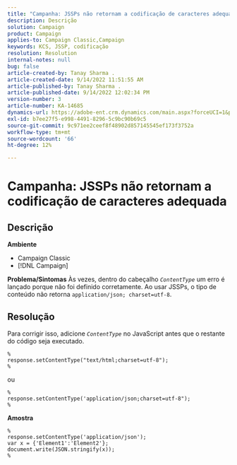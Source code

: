 ```yaml
---
title: "Campanha: JSSPs não retornam a codificação de caracteres adequada"
description: Descrição
solution: Campaign
product: Campaign
applies-to: Campaign Classic,Campaign
keywords: KCS, JSSP, codificação
resolution: Resolution
internal-notes: null
bug: false
article-created-by: Tanay Sharma .
article-created-date: 9/14/2022 11:51:55 AM
article-published-by: Tanay Sharma .
article-published-date: 9/14/2022 12:02:34 PM
version-number: 3
article-number: KA-14685
dynamics-url: https://adobe-ent.crm.dynamics.com/main.aspx?forceUCI=1&pagetype=entityrecord&etn=knowledgearticle&id=42acc49e-2334-ed11-9db1-002248086735
exl-id: b7ee27f5-e998-4491-8296-5c9bc90b69c5
source-git-commit: 9c971ee2ceef8f48902d857145545ef173f3752a
workflow-type: tm+mt
source-wordcount: '66'
ht-degree: 12%

---
```


# Campanha: JSSPs não retornam a codificação de caracteres adequada

## Descrição

<b>Ambiente</b>
- Campaign Classic
- [!DNL Campaign]



<b>Problema/Sintomas</b>
Às vezes, dentro do cabeçalho *`ContentType`* um erro é lançado porque não foi definido corretamente. Ao usar JSSPs, o tipo de conteúdo não retorna `application/json; charset=utf-8`.


## Resolução


Para corrigir isso, adicione *`ContentType`* no JavaScript antes que o restante do código seja executado.


```
%
response.setContentType("text/html;charset=utf-8");
%
```




ou




```
%
response.setContentType('application/json;charset=utf-8");
%
```


<b>Amostra</b>


```
%
response.setContentType('application/json');
var x = {'Element1':'Element2'};
document.write(JSON.stringify(x));
%
```
